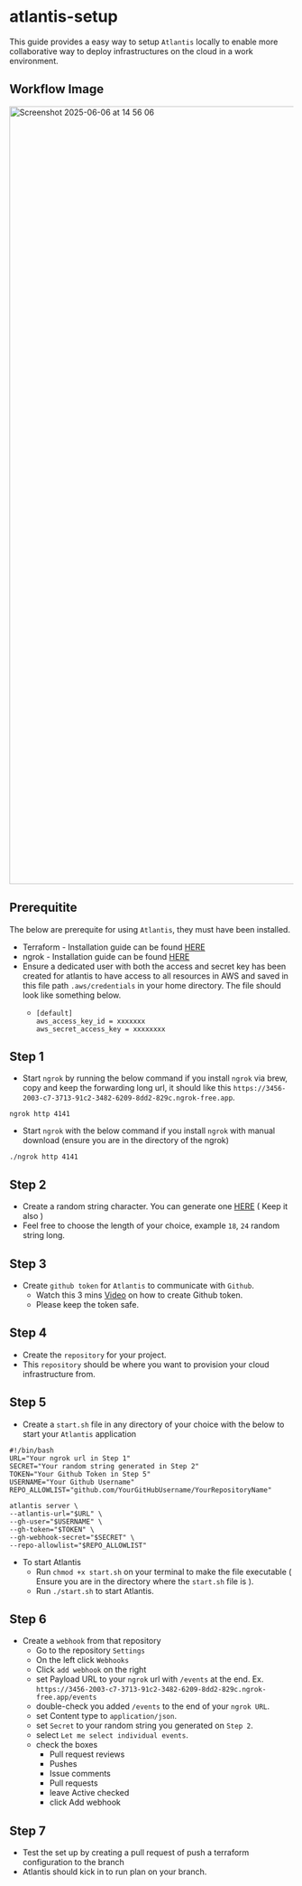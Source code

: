 # atlantis-setup
This guide provides a easy way to setup `Atlantis` locally to enable more collaborative way to deploy infrastructures on the cloud in a work environment.

## Workflow Image

<img width="1377" alt="Screenshot 2025-06-06 at 14 56 06" src="https://github.com/user-attachments/assets/210d18d8-7647-41b7-bb4b-670de0378f08" />


## Prerequitite
The below are prerequite for using `Atlantis`, they must have been installed.
- Terraform - Installation guide can be found [HERE](https://developer.hashicorp.com/terraform/install) 
- ngrok - Installation guide can be found [HERE](https://ngrok.com/downloads/mac-os)
- Ensure a dedicated user with both the access and secret key has been created for atlantis to have access to all resources in AWS and saved in this file path `.aws/credentials` in your home directory. The file should look like something below.
  - ```
    [default]
    aws_access_key_id = xxxxxxx
    aws_secret_access_key = xxxxxxxx
    ```

## Step 1
- Start `ngrok` by running the below command if you install `ngrok` via brew, copy and keep the forwarding long url, it should like this `https://3456-2003-c7-3713-91c2-3482-6209-8dd2-829c.ngrok-free.app`.
```
ngrok http 4141
```
- Start `ngrok` with the below command if you install `ngrok` with manual download (ensure you are in the directory of the ngrok)
```
./ngrok http 4141
```

## Step 2
- Create a random string character. You can generate one [HERE](https://www.random.org/strings/) ( Keep it also )
- Feel free to choose the length of your choice, example `18`, `24` random string long.

## Step 3
- Create `github token` for `Atlantis` to communicate with `Github`.
  - Watch this 3 mins [Video](https://www.youtube.com/watch?v=m5SChqEi314) on how to create Github token.
  - Please keep the token safe.

## Step 4
- Create the `repository` for your project.
- This `repository` should be where you want to provision your cloud infrastructure from.

## Step 5
- Create a `start.sh` file in any directory of your choice with the below to start your `Atlantis` application
```
#!/bin/bash
URL="Your ngrok url in Step 1"
SECRET="Your random string generated in Step 2"
TOKEN="Your Github Token in Step 5"
USERNAME="Your Github Username"
REPO_ALLOWLIST="github.com/YourGitHubUsername/YourRepositoryName"

atlantis server \
--atlantis-url="$URL" \
--gh-user="$USERNAME" \
--gh-token="$TOKEN" \
--gh-webhook-secret="$SECRET" \
--repo-allowlist="$REPO_ALLOWLIST"
```
- To start Atlantis
  - Run `chmod +x start.sh` on your terminal to make the file executable ( Ensure you are in the directory where the `start.sh` file is ).
  - Run `./start.sh` to start Atlantis.

## Step 6
- Create a `webhook` from that repository
  - Go to the repository `Settings`
  - On the left click `Webhooks`
  - Click `add webhook` on the right
  - set Payload URL to your `ngrok` url with `/events` at the end. Ex. `https://3456-2003-c7-3713-91c2-3482-6209-8dd2-829c.ngrok-free.app/events`
  - double-check you added `/events` to the end of your `ngrok URL`.
  - set Content type to `application/json`.
  - set `Secret` to your random string you generated on `Step 2`.
  - select `Let me select individual events`.
  - check the boxes
    - Pull request reviews
    - Pushes
    - Issue comments
    - Pull requests
    - leave Active checked
    - click Add webhook
 
## Step 7
- Test the set up by creating a pull request of push a terraform configuration to the branch
- Atlantis should kick in to run plan on your branch.

